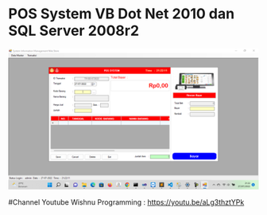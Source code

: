 # POS System VB Dot Net 2010 dan SQL Server 2008r2

![alt text](https://github.com/Wishnupmi/POS_System_VBDotNet2010/blob/main/POS%20System.png)

#Channel Youtube Wishnu Programming : 
https://youtu.be/aLg3thztYPk

